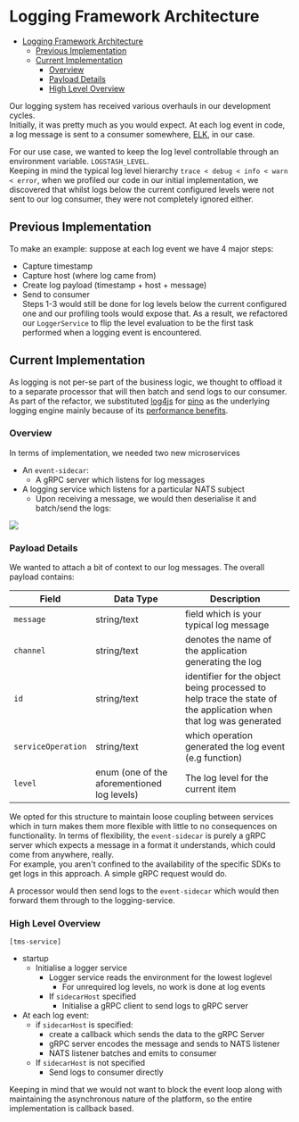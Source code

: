 # Logging Framework Architecture

- [Logging Framework Architecture](#logging-framework-architecture)
  - [Previous Implementation](#previous-implementation)
  - [Current Implementation](#current-implementation)
    - [Overview](#overview)
    - [Payload Details](#payload-details)
    - [High Level Overview](#high-level-overview)

Our logging system has received various overhauls in our development cycles.  
Initially, it was pretty much as you would expect. At each log event in code, a log message is sent to a consumer somewhere, [ELK](https://www.elastic.co/elastic-stack/), in our case.

For our use case, we wanted to keep the log level controllable through an environment variable. `LOGSTASH_LEVEL`.  
Keeping in mind the typical log level hierarchy `trace < debug < info < warn < error`, when we profiled our code in our initial implementation, we discovered that whilst logs below the current configured levels were not sent to our log consumer, they were not completely ignored either.

## Previous Implementation

To make an example: suppose at each log event we have 4 major steps:

- Capture timestamp
- Capture host (where log came from)
- Create log payload (timestamp + host + message)
- Send to consumer  
    Steps 1-3 would still be done for log levels below the current configured one and our profiling tools would expose that. As a result, we refactored our `LoggerService` to flip the level evaluation to be the first task performed when a logging event is encountered.

## Current Implementation  

As logging is not per-se part of the business logic, we thought to offload it to a separate processor that will then batch and send logs to our consumer.  
As part of the refactor, we substituted [log4js](https://github.com/log4js-node/log4js-node) for [pino](https://github.com/pinojs/pino) as the underlying logging engine mainly because of its [performance benefits](https://github.com/pinojs/pino#low-overhead).

### Overview

In terms of implementation, we needed two new microservices

- An `event-sidecar`:
  - A gRPC server which listens for log messages
- A logging service which listens for a particular NATS subject
  - Upon receiving a message, we would then deserialise it and batch/send the logs:

![](../../images/image-20231206-102932.png)

### Payload Details

We wanted to attach a bit of context to our log messages. The overall payload contains:

| **Field** | **Data Type** | **Description** |
| --- | --- | --- |
| `message` | string/text | field which is your typical log message |
| `channel` | string/text | denotes the name of the application generating the log |
| `id` | string/text | identifier for the object being processed to help trace the state of the application when that log was generated |
| `serviceOperation` | string/text | which operation generated the log event (e.g function) |
| `level` | enum (one of the aforementioned log levels) | The log level for the current item |

We opted for this structure to maintain loose coupling between services which in turn makes them more flexible with little to no consequences on functionality. In terms of flexibility, the `event-sidecar` is purely a gRPC server which expects a message in a format it understands, which could come from anywhere, really.  
For example, you aren't confined to the availability of the specific SDKs to get logs in this approach. A simple gRPC request would do.

A processor would then send logs to the `event-sidecar` which would then forward them through to the logging-service.

### High Level Overview

`[tms-service]`

- startup
  - Initialise a logger service
    - Logger service reads the environment for the lowest loglevel
      - For unrequired log levels, no work is done at log events
    - If `sidecarHost` specified
      - Initialise a gRPC client to send logs to gRPC server
- At each log event:
  - if `sidecarHost` is specified:
    - create a callback which sends the data to the gRPC Server
    - gRPC server encodes the message and sends to NATS listener
    - NATS listener batches and emits to consumer
  - If `sidecarHost` is not specified
    - Send logs to consumer directly

Keeping in mind that we would not want to block the event loop along with maintaining the asynchronous nature of the platform, so the entire implementation is callback based.
